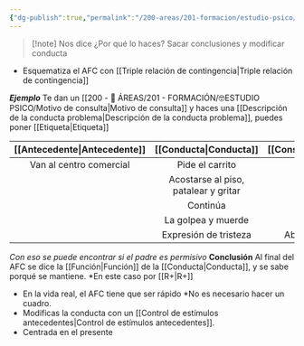 ```yaml
---
{"dg-publish":true,"permalink":"/200-areas/201-formacion/estudio-psico/afc-analisis-funcional-de-la-conducta/","dgPassFrontmatter":true}
---
```


>[!note]  Nos dice ¿Por qué lo haces? 
>Sacar conclusiones y modificar conducta

- Esquematiza el AFC con [[Triple relación de contingencia\|Triple relación de contingencia]]

***Ejemplo***
Te dan un [[200 - 📌 ÁREAS/201 - FORMACIÓN/🤓ESTUDIO PSICO/Motivo de consulta\|Motivo de consulta]]  y haces una [[Descripción de la conducta problema\|Descripción de la conducta problema]], puedes poner [[Etiqueta\|Etiqueta]]

|     [[Antecedente\|Antecedente]]     |             [[Conducta\|Conducta]]             |     [[Consecuente\|Consecuente]]      |
|:-----------------------:|:------------------------------------:|:------------------------:|
| Van al centro comercial |           Pide el carrito            |       Le dicen no        |
|                         | Acostarse al piso, patalear y gritar |   Intentan levantarlo    |
|                         |               Continúa               |      Habla y se va       |
|                         |          La golpea y muerde          |          Habla           |
|                         |        Expresión de tristeza         | Abraza, acaricia y habla |
*Con eso se puede encontrar si el padre es permisivo*
**Conclusión**
Al final del AFC se dice la [[Función\|Función]] de la [[Conducta\|Conducta]], y se sabe porqué se mantiene. *En este caso por [[R+\|R+]]

- En la vida real, el AFC tiene que ser rápido *No es necesario hacer un cuadro.
- Modificas la conducta con un [[Control de estímulos antecedentes\|Control de estímulos antecedentes]].
- Centrada en el presente

